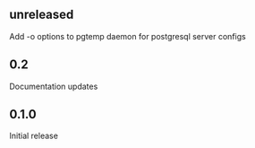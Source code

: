 unreleased
----------
Add -o options to pgtemp daemon for postgresql server configs

0.2
---
Documentation updates

0.1.0
-----
Initial release
